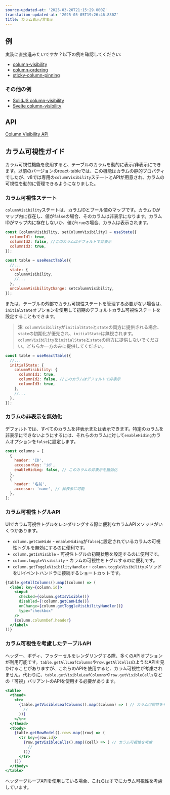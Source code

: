```yaml
---
source-updated-at: '2025-03-20T21:15:29.000Z'
translation-updated-at: '2025-05-05T19:26:46.830Z'
title: カラム表示/非表示
---
```

## 例

実装に直接進みたいですか？以下の例を確認してください:

- [column-visibility](../framework/react/examples/column-visibility)
- [column-ordering](../framework/react/examples/column-ordering)
- [sticky-column-pinning](../framework/react/examples/column-pinning-sticky)

### その他の例

- [SolidJS column-visibility](../framework/solid/examples/column-visibility)
- [Svelte column-visibility](../framework/svelte/examples/column-visibility)

## API

[Column Visibility API](../api/features/column-visibility)

## カラム可視性ガイド

カラム可視性機能を使用すると、テーブルのカラムを動的に表示/非表示にできます。以前のバージョンのreact-tableでは、この機能はカラムの静的プロパティでしたが、v8では専用の`columnVisibility`ステートとAPIが用意され、カラムの可視性を動的に管理できるようになりました。

### カラム可視性ステート

`columnVisibility`ステートは、カラムIDとブール値のマップです。カラムIDがマップ内に存在し、値が`false`の場合、そのカラムは非表示になります。カラムIDがマップ内に存在しないか、値が`true`の場合、カラムは表示されます。

```jsx
const [columnVisibility, setColumnVisibility] = useState({
  columnId1: true,
  columnId2: false, //このカラムはデフォルトで非表示
  columnId3: true,
});

const table = useReactTable({
  //...
  state: {
    columnVisibility,
    //...
  },
  onColumnVisibilityChange: setColumnVisibility,
});
```

または、テーブルの外部でカラム可視性ステートを管理する必要がない場合は、`initialState`オプションを使用して初期のデフォルトカラム可視性ステートを設定することもできます。

> **注**: `columnVisibility`が`initialState`と`state`の両方に提供される場合、`state`の初期化が優先され、`initialState`は無視されます。`columnVisibility`を`initialState`と`state`の両方に提供しないでください。どちらか一方のみに提供してください。

```jsx
const table = useReactTable({
  //...
  initialState: {
    columnVisibility: {
      columnId1: true,
      columnId2: false, //このカラムはデフォルトで非表示
      columnId3: true,
    },
    //...
  },
});
```

### カラムの非表示を無効化

デフォルトでは、すべてのカラムを非表示または表示できます。特定のカラムを非表示にできないようにするには、それらのカラムに対して`enableHiding`カラムオプションを`false`に設定します。

```jsx
const columns = [
  {
    header: 'ID',
    accessorKey: 'id',
    enableHiding: false, // このカラムの非表示を無効化
  },
  {
    header: '名前',
    accessor: 'name', // 非表示に可能
  },
];
```

### カラム可視性トグルAPI

UIでカラム可視性トグルをレンダリングする際に便利なカラムAPIメソッドがいくつかあります。

- `column.getCanHide` - `enableHiding`が`false`に設定されているカラムの可視性トグルを無効にするのに便利です。
- `column.getIsVisible` - 可視性トグルの初期状態を設定するのに便利です。
- `column.toggleVisibility` - カラムの可視性をトグルするのに便利です。
- `column.getToggleVisibilityHandler` - `column.toggleVisibility`メソッドをUIイベントハンドラに接続するショートカットです。

```jsx
{table.getAllColumns().map((column) => (
  <label key={column.id}>
    <input
      checked={column.getIsVisible()}
      disabled={!column.getCanHide()}
      onChange={column.getToggleVisibilityHandler()}
      type="checkbox"
    />
    {column.columnDef.header}
  </label>
))}
```

### カラム可視性を考慮したテーブルAPI

ヘッダー、ボディ、フッターセルをレンダリングする際、多くのAPIオプションが利用可能です。`table.getAllLeafColumns`や`row.getAllCells`のようなAPIを見かけることがありますが、これらのAPIを使用すると、カラム可視性が考慮されません。代わりに、`table.getVisibleLeafColumns`や`row.getVisibleCells`などの「可視」バリアントのAPIを使用する必要があります。

```jsx
<table>
  <thead>
    <tr>
      {table.getVisibleLeafColumns().map((column) => ( // カラム可視性を考慮
        //
      ))}
    </tr>
  </thead>
  <tbody>
    {table.getRowModel().rows.map((row) => (
      <tr key={row.id}>
        {row.getVisibleCells().map((cell) => ( // カラム可視性を考慮
          //
        ))}
      </tr>
    ))}
  </tbody>
</table>
```

ヘッダーグループAPIを使用している場合、これらはすでにカラム可視性を考慮しています。
